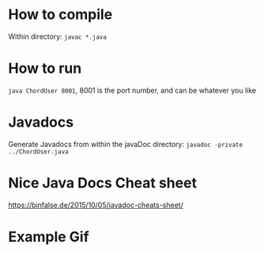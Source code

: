# How to compile

Within directory:
`javac *.java`

# How to run

`java ChordUser 8001`, 8001 is the port number, and can be whatever you like

# Javadocs

Generate Javadocs from within the javaDoc directory: `javadoc -private ../ChordUser.java`

# Nice Java Docs Cheat sheet
https://binfalse.de/2015/10/05/javadoc-cheats-sheet/

# Example Gif
